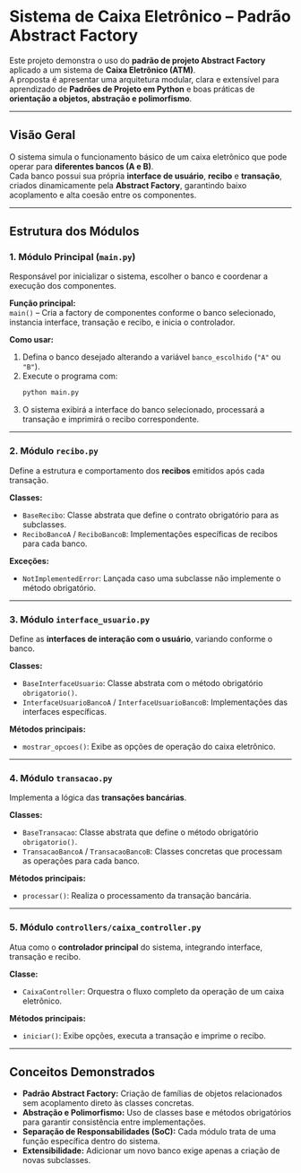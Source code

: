 # Sistema de Caixa Eletrônico – Padrão Abstract Factory

Este projeto demonstra o uso do **padrão de projeto Abstract Factory** aplicado a um sistema de **Caixa Eletrônico (ATM)**.  
A proposta é apresentar uma arquitetura modular, clara e extensível para aprendizado de **Padrões de Projeto em Python** e boas práticas de **orientação a objetos, abstração e polimorfismo**.

---

## Visão Geral

O sistema simula o funcionamento básico de um caixa eletrônico que pode operar para **diferentes bancos (A e B)**.  
Cada banco possui sua própria **interface de usuário**, **recibo** e **transação**, criados dinamicamente pela **Abstract Factory**, garantindo baixo acoplamento e alta coesão entre os componentes.

---

## Estrutura dos Módulos

### 1. Módulo Principal (`main.py`)

Responsável por inicializar o sistema, escolher o banco e coordenar a execução dos componentes.

**Função principal:**  
`main()` – Cria a factory de componentes conforme o banco selecionado, instancia interface, transação e recibo, e inicia o controlador.

**Como usar:**
1. Defina o banco desejado alterando a variável `banco_escolhido` (`"A"` ou `"B"`).
2. Execute o programa com:
   ```bash
   python main.py
   ```
3. O sistema exibirá a interface do banco selecionado, processará a transação e imprimirá o recibo correspondente.

---

### 2. Módulo `recibo.py`

Define a estrutura e comportamento dos **recibos** emitidos após cada transação.

**Classes:**
- `BaseRecibo`: Classe abstrata que define o contrato obrigatório para as subclasses.
- `ReciboBancoA` / `ReciboBancoB`: Implementações específicas de recibos para cada banco.

**Exceções:**
- `NotImplementedError`: Lançada caso uma subclasse não implemente o método obrigatório.

---

### 3. Módulo `interface_usuario.py`

Define as **interfaces de interação com o usuário**, variando conforme o banco.

**Classes:**
- `BaseInterfaceUsuario`: Classe abstrata com o método obrigatório `obrigatorio()`.
- `InterfaceUsuarioBancoA` / `InterfaceUsuarioBancoB`: Implementações das interfaces específicas.

**Métodos principais:**
- `mostrar_opcoes()`: Exibe as opções de operação do caixa eletrônico.

---

### 4. Módulo `transacao.py`

Implementa a lógica das **transações bancárias**.

**Classes:**
- `BaseTransacao`: Classe abstrata que define o método obrigatório `obrigatorio()`.
- `TransacaoBancoA` / `TransacaoBancoB`: Classes concretas que processam as operações para cada banco.

**Métodos principais:**
- `processar()`: Realiza o processamento da transação bancária.

---

### 5. Módulo `controllers/caixa_controller.py`

Atua como o **controlador principal** do sistema, integrando interface, transação e recibo.

**Classe:**
- `CaixaController`: Orquestra o fluxo completo da operação de um caixa eletrônico.

**Métodos principais:**
- `iniciar()`: Exibe opções, executa a transação e imprime o recibo.

---

## Conceitos Demonstrados

- **Padrão Abstract Factory:** Criação de famílias de objetos relacionados sem acoplamento direto às classes concretas.
- **Abstração e Polimorfismo:** Uso de classes base e métodos obrigatórios para garantir consistência entre implementações.
- **Separação de Responsabilidades (SoC):** Cada módulo trata de uma função específica dentro do sistema.
- **Extensibilidade:** Adicionar um novo banco exige apenas a criação de novas subclasses.
